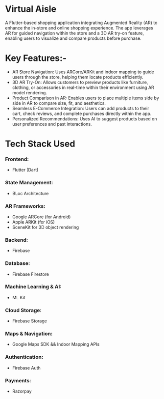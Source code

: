# Virtual Aisle
A Flutter-based shopping application integrating Augmented Reality (AR) to enhance the in-store and online shopping experience. The app leverages AR for guided navigation within the store and a 3D AR try-on feature, enabling users to visualize and compare products before purchase.

# Key Features:-

- AR Store Navigation: Uses ARCore/ARKit and indoor mapping to guide users through the store, helping them locate products efficiently.
- 3D AR Try-On: Allows customers to preview products like furniture, clothing, or accessories in real-time within their environment using AR model rendering.
- Product Comparison in AR: Enables users to place multiple items side by side in AR to compare size, fit, and aesthetics.
- Seamless E-Commerce Integration: Users can add products to their cart, check reviews, and complete purchases directly within the app.
- Personalized Recommendations: Uses AI to suggest products based on user preferences and past interactions.

# Tech Stack Used
### Frontend: 
- Flutter (Dart)
### State Management:
- BLoc Architecture
### AR Frameworks:
- Google ARCore (for Android)
- Apple ARKit (for iOS)
- SceneKit for 3D object rendering
### Backend: 
- Firebase
### Database: 
- Firebase Firestore
### Machine Learning & AI: 
- ML Kit 
### Cloud Storage: 
- Firebase Storage
### Maps & Navigation: 
- Google Maps SDK && Indoor Mapping APIs
### Authentication: 
- Firebase Auth
### Payments:
- Razorpay
